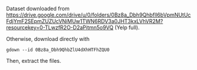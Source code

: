 
Dataset downloaded from https://drive.google.com/drive/u/0/folders/0Bz8a_Dbh9Qhbfll6bVpmNUtUcFdjYmF2SEpmZUZUcVNiMUw1TWN6RDV3a0JHT3kxLVhVR2M?resourcekey=0-TLwzfR2O-D2aPitmn5o9VQ (Yelp full).

Otherwise, download directly with 

```
gdown --id 0Bz8a_Dbh9QhbZlU4dXhHTFhZQU0
```

Then, extract the files.
